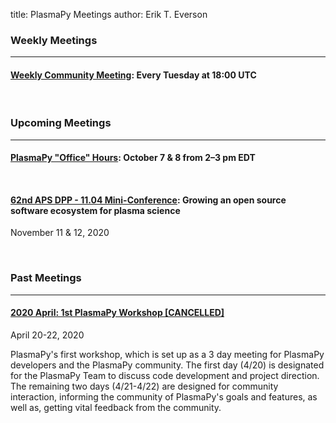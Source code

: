 title: PlasmaPy Meetings
author: Erik T. Everson

### Weekly Meetings

----

#### [Weekly Community Meeting](./weekly): Every Tuesday at 18:00 UTC

<br/>

### Upcoming Meetings

----

#### [PlasmaPy "Office" Hours](./office_hours): October 7 & 8 from 2–3 pm EDT

<div style="height: 12px"><!-- Adding vertical whitespace --></div>

#### [62nd APS DPP - 11.04 Mini-Conference](https://engage.aps.org/dpp/meetings/annual-meeting/mini-conferences): Growing an open source software ecosystem for plasma science
November 11 & 12, 2020

<br/>

### Past Meetings

----

#### [2020 April:  1st PlasmaPy Workshop [CANCELLED]](1st_workshop_2020_at_bryn_mawr)
April 20-22, 2020

PlasmaPy's first workshop, which is set up as a 3 day meeting for PlasmaPy developers and 
the PlasmaPy community. The first day (4/20) is designated for the PlasmaPy Team to discuss
code development and project direction.  The remaining two days (4/21-4/22) are designed 
for community interaction, informing the community of PlasmaPy's goals and features, as 
well as, getting vital feedback from the community.
